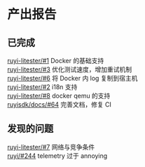 # 产出报告

## 已完成

[ruyi-litester/#1](https://github.com/weilinfox/ruyi-litester/pull/1) Docker 的基础支持  
[ruyi-litester/#3](https://github.com/weilinfox/ruyi-litester/pull/3) 优化测试速度，增加重试机制  
[ruyi-litester/#6](https://github.com/weilinfox/ruyi-litester/pull/6) 将 Docker 内 log 复制到宿主机  
[ruyi-litester/#2](https://github.com/weilinfox/ruyi-litester/pull/2) i18n 支持  
[ruyi-litester/#8](https://github.com/weilinfox/ruyi-litester/pull/8) docker qemu 的支持  
[ruyisdk/docs/#64](https://github.com/ruyisdk/docs/pull/64) 完善文档，修复 CI

## 发现的问题

[ruyi-litester/#7](https://github.com/weilinfox/ruyi-litester/issues/7) 网络与竞争条件  
[ruyi/#244](https://github.com/ruyisdk/ruyi/issues/244) telemetry 过于 annoying